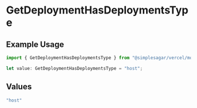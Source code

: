 # GetDeploymentHasDeploymentsType

## Example Usage

```typescript
import { GetDeploymentHasDeploymentsType } from "@simplesagar/vercel/models/getdeploymentop.js";

let value: GetDeploymentHasDeploymentsType = "host";
```

## Values

```typescript
"host"
```